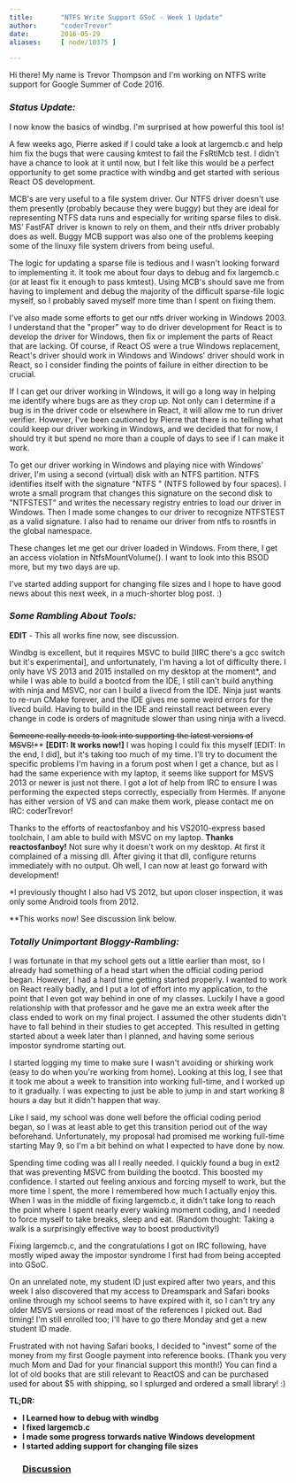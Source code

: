 ```yaml
---
title:       "NTFS Write Support GSoC - Week 1 Update"
author:      "coderTrevor"
date:        2016-05-29
aliases:     [ node/10375 ]

---
```


Hi there! My name is Trevor Thompson and I'm working on NTFS write support for Google Summer of Code 2016.

<em><b><h3>Status Update:</h3></b></em>

I now know the basics of windbg. I'm surprised at how powerful this tool is!

A few weeks ago, Pierre asked if I could take a look at largemcb.c and help him fix the bugs that were causing kmtest to fail the FsRtlMcb test. I didn't have a chance to look at it until now, but I felt like this would be a perfect opportunity to get some practice with windbg and get started with serious React OS development.

MCB's are very useful to a file system driver. Our NTFS driver doesn't use them presently (probably because they were buggy) but they are ideal for representing NTFS data runs and especially for writing sparse files to disk. MS' FastFAT driver is known to rely on them, and their ntfs driver probably does as well. Buggy MCB support was also one of the problems keeping some of the linuxy file system drivers from being useful.

The logic for updating a sparse file is tedious and I wasn't looking forward to implementing it. It took me about four days to debug and fix largemcb.c (or at least fix it enough to pass kmtest). Using MCB's should save me from having to implement and debug the majority of the difficult sparse-file logic myself, so I probably saved myself more time than I spent on fixing them.


I've also made some efforts to get our ntfs driver working in Windows 2003. I understand that the "proper" way to do driver development for React is to develop the driver for Windows, then fix or implement the parts of React that are lacking. Of course, if React OS were a true Windows replacement, React's driver should work in Windows and Windows' driver should work in React, so I consider finding the points of failure in either direction to be crucial.

If I can get our driver working in Windows, it will go a long way in helping me identify where bugs are as they crop up. Not only can I determine if a bug is in the driver code or elsewhere in React, it will allow me to run driver verifier. However, I've been cautioned by Pierre that there is no telling what could keep our driver working in Windows, and we decided that for now, I should try it but spend no more than a couple of days to see if I can make it work.

To get our driver working in Windows and playing nice with Windows' driver, I'm using a second (virtual) disk with an NTFS partition. NTFS identifies itself with the signature "NTFS    " (NTFS followed by four spaces). I wrote a small program that changes this signature on the second disk to "NTFSTEST" and writes the necessary registry entries to load our driver in Windows. Then I made some changes to our driver to recognize NTFSTEST as a valid signature. I also had to rename our driver from ntfs to rosntfs in the global namespace.

These changes let me get our driver loaded in Windows. From there, I get an access violation in NtfsMountVolume(). I want to look into this BSOD more, but my two days are up.


I've started adding support for changing file sizes and I hope to have good news about this next week, in a much-shorter blog post. :)


<em><b><h3>Some Rambling About Tools:</h3></b></em>
<b>EDIT</b> - This all works fine now, see discussion.

Windbg is excellent, but it requires MSVC to build [IIRC there's a gcc switch but it's experimental], and unfortunately, I'm having a lot of difficulty there. I only have VS 2013 and 2015 installed on my desktop at the moment*, and while I was able to build a bootcd from the IDE, I still can't build anything with ninja and MSVC, nor can I build a livecd from the IDE. Ninja just wants to re-run CMake forever, and the IDE gives me some weird errors for the livecd build. Having to build in the IDE and reinstall react between every change in code is orders of magnitude slower than using ninja with a livecd.

<del>Someone really needs to look into supporting the latest versions of MSVS!</del>** <b>[EDIT: It works now!]</b> I was hoping I could fix this myself [EDIT: In the end, I did], but it's taking too much of my time. I'll try to document the specific problems I'm having in a forum post when I get a chance, but as I had the same experience with my laptop, it seems like support for MSVS 2013 or newer is just not there. I got a lot of help from IRC to ensure I was performing the expected steps correctly, especially from Hermès. If anyone has either version of VS and can make them work, please contact me on IRC: coderTrevor!

Thanks to the efforts of reactosfanboy and his VS2010-express based toolchain, I am able to build with MSVC on my laptop. <b>Thanks reactosfanboy!</b> Not sure why it doesn't work on my desktop. At first it complained of a missing dll. After giving it that dll, configure returns immediately with no output. Oh well, I can now at least go forward with development!

*I previously thought I also had VS 2012, but upon closer inspection, it was only some Android tools from 2012.

**This works now! See discussion link below.

<em><b><h3>Totally Unimportant Bloggy-Rambling:</h3></b></em>

I was fortunate in that my school gets out a little earlier than most, so I already had something of a head start when the official coding period began. However, I had a hard time getting started properly. I wanted to work on React really badly, and I put a lot of effort into my application, to the point that I even got way behind in one of my classes. Luckily I have a good relationship with that professor and he gave me an extra week after the class ended to work on my final project. I assumed the other students didn't have to fall behind in their studies to get accepted. This resulted in getting started about a week later than I planned, and having some serious impostor syndrome starting out.

I started logging my time to make sure I wasn't avoiding or shirking work (easy to do when you're working from home). Looking at this log, I see that it took me about a week to transition into working full-time, and I worked up to it gradually. I was expecting to just be able to jump in and start working 8 hours a day but it didn't happen that way.

Like I said, my school was done well before the official coding period began, so I was at least able to get this transition period out of the way beforehand. Unfortunately, my proposal had promised me working full-time starting May 9, so I'm a bit behind on what I expected to have done by now.

Spending time coding was all I really needed. I quickly found a bug in ext2 that was preventing MSVC from building the bootcd. This boosted my confidence. I started out feeling anxious and forcing myself to work, but the more time I spent, the more I remembered how much I actually enjoy this. When I was in the middle of fixing largemcb.c, it didn't take long to reach the point where I spent nearly every waking moment coding, and I needed to force myself to take breaks, sleep and eat. (Random thought: Taking a walk is a surprisingly effective way to boost productivity!)

Fixing largemcb.c, and the congratulations I got on IRC following, have mostly wiped away the impostor syndrome I first had from being accepted into GSoC.

On an unrelated note, my student ID just expired after two years, and this week I also discovered that my access to Dreamspark and Safari books online through my school seems to have expired with it, so I can't try any older MSVS versions or read most of the references I picked out. Bad timing! I'm still enrolled too; I'll have to go there Monday and get a new student ID made.

Frustrated with not having Safari books, I decided to "invest" some of the money from my first Google payment into reference books. (Thank you very much Mom and Dad for your financial support this month!) You can find a lot of old books that are still relevant to ReactOS and can be purchased used for about $5 with shipping, so I splurged and ordered a small library! :) 


<strong>TL;DR:
<ul><li><b>I Learned how to debug with windbg</b></li>
<li><b>I fixed largemcb.c</b></li>
<li><b>I made some progress torwards native Windows development<b></li>
<li><b>I started adding support for changing file sizes</b></li>
</strong>

<h3><a href="https://www.reactos.org/forum/viewtopic.php?f=2&t=15472">Discussion</a></h3>
